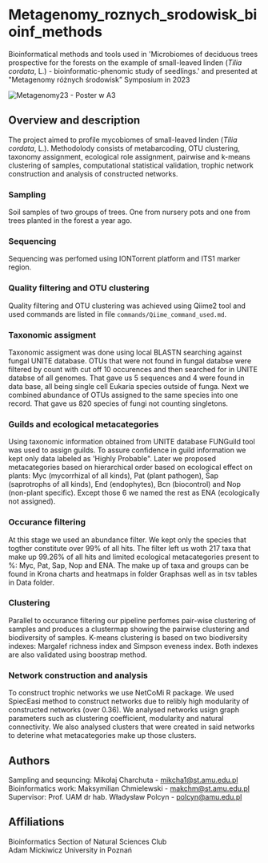 # Metagenomy_roznych_srodowisk_bioinf_methods
Bioinformatical methods and tools used in 'Microbiomes of deciduous trees prospective for the forests on the example of small-leaved linden (_Tilia cordata_, L.) - bioinformatic-phenomic study of seedlings.' and presented at "Metagenomy różnych środowisk” Symposium in 2023

![Metagenomy23 - Poster w A3]("Graphs/Metagenomy23_poster.gif")


## Overview and description
The project aimed to profile mycobiomes of small-leaved linden (_Tilia cordata_, L.). Methodolody consists of metabarcoding, OTU clustering, taxonomy assignment, ecological role assignment, pairwise and k-means clustering of samples, computational statistical validation, trophic network construction and analysis of constructed networks.

### Sampling
Soil samples of two groups of trees. One from nursery pots and one from trees planted in the forest a year ago. 

### Sequencing
Sequencing was perfomed using IONTorrent platform and ITS1 marker region. 

### Quality filtering and OTU clustering
Quality filtering and OTU clustering was achieved using Qiime2 tool and used commands are listed in file `commands/Qiime_command_used.md`. 

### Taxonomic assigment
Taxonomic assigment was done using local BLASTN searching against fungal UNITE database. OTUs that were not found in fungal databse were filtered by count with cut off 10 occurences and then searched for in UNITE databse of all genomes. That gave us 5 sequences and 4 were found in data base, all being single cell Eukaria species outside of funga. Next we combined abundance of OTUs assigned to the same species into one record. That gave us 820 species of fungi not counting singletons.

### Guilds and ecological metacategories
Using taxonomic information obtained from UNITE database FUNGuild tool was used to assign guilds. To assure confidence in guild information we kept only data labeled as 'Highly Probable". Later we proposed metacategories based on hierarchical order based on ecological effect on plants: Myc (mycorrhizal of all kinds), Pat (plant pathogen), Sap (saprotrophs of all kinds), End (endophytes), Bcn (biocontrol) and Nop (non-plant specific). Except those 6 we named the rest as ENA (ecologically not assigned).

### Occurance filtering
At this stage we used an abundance filter. We kept only the species that togther constitute over 99% of all hits. The filter left us woth 217 taxa that make up 99.26% of all hits and limited ecological metacategories present to %: Myc, Pat, Sap, Nop and ENA. The make up of taxa and groups can be found in Krona charts and heatmaps in folder Graphsas well as in tsv tables in Data folder.

### Clustering
Parallel to occurance filtering our pipeline perfomes pair-wise clustering of samples and produces a clustermap showing the pairwise clustering and biodiversity of samples. K-means clustering is based on two biodiversity indexes: Margalef richness index and Simpson eveness index. Both indexes are also validated using boostrap method.

### Network construction and analysis
To construct trophic networks we use NetCoMi R package. We used SpiecEasi method to construct networks due to relibly high modularity of constructed networks (over 0.36). We analysed networks usign graph parameters such as clustering coefficient, modularity and natural connectivity. We also analysed clusters that were created in said networks to deterine what metacategories make up those clusters.

## Authors
Sampling and sequncing: Mikołaj Charchuta - mikcha1@st.amu.edu.pl\
Bioinformatics work: Maksymilian Chmielewski - makchm@st.amu.edu.pl\
Supervisor: Prof. UAM dr hab. Władysław Polcyn - polcyn@amu.edu.pl

## Affiliations
Bioinformatics Section of Natural Sciences Club\
Adam Mickiwicz University in Poznań
